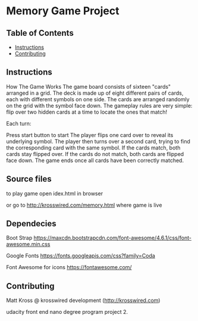# Memory Game Project

## Table of Contents

* [Instructions](#instructions)
* [Contributing](#contributing)

## Instructions

How The Game Works
The game board consists of sixteen "cards" arranged in a grid. The deck is made up of eight different pairs of cards, each with different symbols on one side. The cards are arranged randomly on the grid with the symbol face down. The gameplay rules are very simple: flip over two hidden cards at a time to locate the ones that match!

Each turn:

Press start button to start
The player flips one card over to reveal its underlying symbol.
The player then turns over a second card, trying to find the corresponding card with the same symbol.
If the cards match, both cards stay flipped over.
If the cards do not match, both cards are flipped face down.
The game ends once all cards have been correctly matched.

## Source files

to play game open idex.html in browser

or go to http://krosswired.com/memory.html where game is live 

## Dependecies

Boot Strap https://maxcdn.bootstrapcdn.com/font-awesome/4.6.1/css/font-awesome.min.css

Google Fonts
https://fonts.googleapis.com/css?family=Coda

Font Awesome for icons
https://fontawesome.com/

## Contributing

Matt Kross @ krosswired development (http://krosswired.com)

udacity front end nano degree program
project 2.
